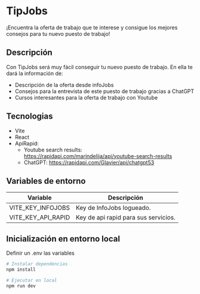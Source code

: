 # TipJobs
¡Encuentra la oferta de trabajo que te interese y consigue los mejores consejos para tu nuevo puesto de trabajo!

## Descripción
Con TipJobs será muy fácil conseguir tu nuevo puesto de trabajo. En ella te dará la información de:
- Descripción de la oferta desde infoJobs
- Consejos para la entrevista de este puesto de trabajo gracias a ChatGPT
- Cursos interesantes para la oferta de trabajo con Youtube

## Tecnologias
- Vite
- React 
- ApiRapid: 
  - Youtube search results: https://rapidapi.com/marindelija/api/youtube-search-results
  - ChatGPT: https://rapidapi.com/Glavier/api/chatgpt53

## Variables de entorno
| Variable | Descripción |
| --- | --- |
| VITE_KEY_INFOJOBS | Key de InfoJobs logueado. |
| VITE_KEY_API_RAPID | Key de api rapid para sus servicios. |

## Inicialización en entorno local
Definir un .env las variables

```bash
# Instalar dependencias
npm install
```

```bash
# Ejecutar en local
npm run dev
```
